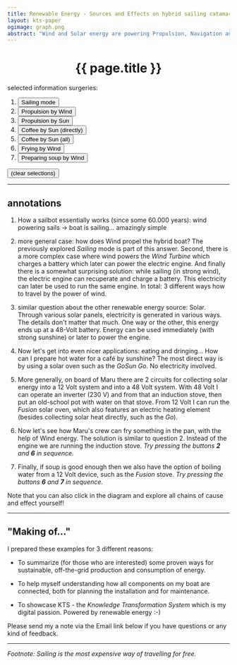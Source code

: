 ```yaml
---
title: Renewable Energy - Sources and Effects on hybrid sailing catamaran Maru
layout: kts-paper
ogimage: graph.png
abstract: "Wind and Solar energy are powering Propulsion, Navigation and Cooking in various redundant ways - some more obvious than others."
---
```

<script src="/lib/graph.js" type="text/ecmascript"></script>
<script>
      var sdoc
      window.addEventListener("load", function()
      {
        sdoc = document.getElementById("graph_1").getSVGDocument()
      })

      function a0()
      {
        onpress( sdoc, "e"              )
        onpress( sdoc, "S"              )
        onclick( sdoc, "MARU-139"       )
      }
      function a1()
      {
        onpress( sdoc, "e"              )
        onclick( sdoc, "NAVIGARE-14"	)
        onclick( sdoc, "UNIVERSAL-23"	)
        onpress( sdoc, "j"              )
      }
      function a2()
      {
        onpress( sdoc, "e"		)
        onclick( sdoc, "NAVIGARE-14"	)
        onclick( sdoc, "UNIVERSAL-22"	)
        onpress( sdoc, "j"              )
      }
      function a3()
      {
        onpress( sdoc, "e"		)
        onclick( sdoc, "BOGOI-557"	)
        onclick( sdoc, "NAVIGARE-41"	)
        onpress( sdoc, "j"              )
      }
      function a4()
      {
        onpress( sdoc, "e"		)
        onclick( sdoc, "NAVIGARE-41"	)
        onclick( sdoc, "UNIVERSAL-22"	)
        onpress( sdoc, "j"              )
      }
      function a5()
      {
        onpress( sdoc, "e"		)
        onclick( sdoc, "MARU-400"	)
        onclick( sdoc, "UNIVERSAL-23"	)
        onpress( sdoc, "j"              )
      }
      function a6()
      {
        onpress( sdoc, "e"		)
        onclick( sdoc, "NAVIGARE-42"	)
        onclick( sdoc, "UNIVERSAL-23"	)
        onpress( sdoc, "j"              )
      }
      function e()
      {
        onpress( sdoc, "e"		)
      }
    </script>

# <center>{{ page.title }}</center>

<object class="clear" id="graph_1" width="100%" data="graph-local.svg" type="image/svg+xml" alt="knowledge map" ></object>


selected information surgeries:

1. <button onclick="a0()">Sailing mode</button>
2. <button onclick="a1()">Propulsion by Wind</button>
3. <button onclick="a2()">Propulsion by Sun</button>
4. <button onclick="a3()">Coffee by Sun (directly)</button>
5. <button onclick="a4()">Coffee by Sun (all)</button>
6. <button onclick="a5()">Frying by Wind</button>
7. <button onclick="a6()">Preparing soup by Wind</button>

<button onclick="e()">(clear selections)</button>

---

## annotations

1. How a sailbot essentially works (since some 60.000 years): wind powering sails -> boat is sailing... amazingly simple

2. more general case: how does Wind propel the hybrid boat? The previously explored *Sailing* mode is part of this answer. Second, there is a more complex case where wind powers the *Wind Turbine* which charges a battery which later can power the electric engine. And finally there is a somewhat surprising solution: while sailing (in strong wind), the electric engine can recuperate and charge a battery. This electricity can later be used to run the same engine. In total: 3 different ways how to travel by the power of wind.

3. similar question about the other renewable energy source: Solar. Through various solar panels, electricity is generated in various ways. The details don't matter that much. One way or the other, this energy ends up at a 48-Volt battery. Energy can be used immediately (with strong sunshine) or later to power the engine.

4. Now let's get into even nicer applications: eating and dringing... How can I prepare hot water for a café by sunshine? The most direct way is by using a solar oven such as the *GoSun Go*. No electricity involved.

5. More generally, on board of Maru there are 2 circuits for collecting solar energy into a 12 Volt system and into a 48 Volt system. With 48 Volt I can operate an inverter (230 V) and from that an induction stove, then put an old-school pot with water on that stove. From 12 Volt I can run the *Fusion* solar oven, which also features an electric heating element (besides collecting solar heat directly, such as the *Go*).

6. Now let's see how Maru's crew can fry something in the pan, with the help of Wind energy. The solution is similar to question 2. Instead of the engine we are running the induction stove. _Try pressing the buttons **2** and **6** in sequence._

7. Finally, if soup is good enough then we also have the option of boiling water from a 12 Volt device, such as the *Fusion* stove. _Try pressing the buttons **6** and **7** in sequence._

Note that you can also click in the diagram and explore all chains of cause and effect yourself!

---

## "Making of..."

I prepared these examples for 3 different reasons:

- To summarize (for those who are interested) some proven ways for sustainable, off-the-grid production and consumption of energy.

- To help myself understanding how all components on my boat are connected, both for planning the installation and for maintenance.

- To showcase KTS - the *Knowledge Transformation System* which is my digital passion. Powered by renewable energy :-)


Please send my a note via the Email link below if you have questions or any kind of feedback.


---
*Footnote: Sailing is the most expensive way of travelling for free.*
